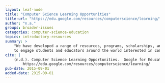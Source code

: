 ```yaml
---
layout: leaf-node
title: "Computer Science Learning Opportunities"
title-url: "https://edu.google.com/resources/computerscience/learning/"
author: "n.a."
groups: broader-issues
categories: computer-science-education
topics: introductory-resources
summary: >
    "We have developed a range of resources, programs, scholarships, and grant opportunities
    to engage students and educators around the world interested in computer science."
cite: |
    (n.d.). Computer Science Learning Opportunities.  Google for Education.  Retrieved from:
        https://edu.google.com/resources/computerscience/learning/
pub-date: 2015-09-01
added-date: 2015-09-01
---
```

